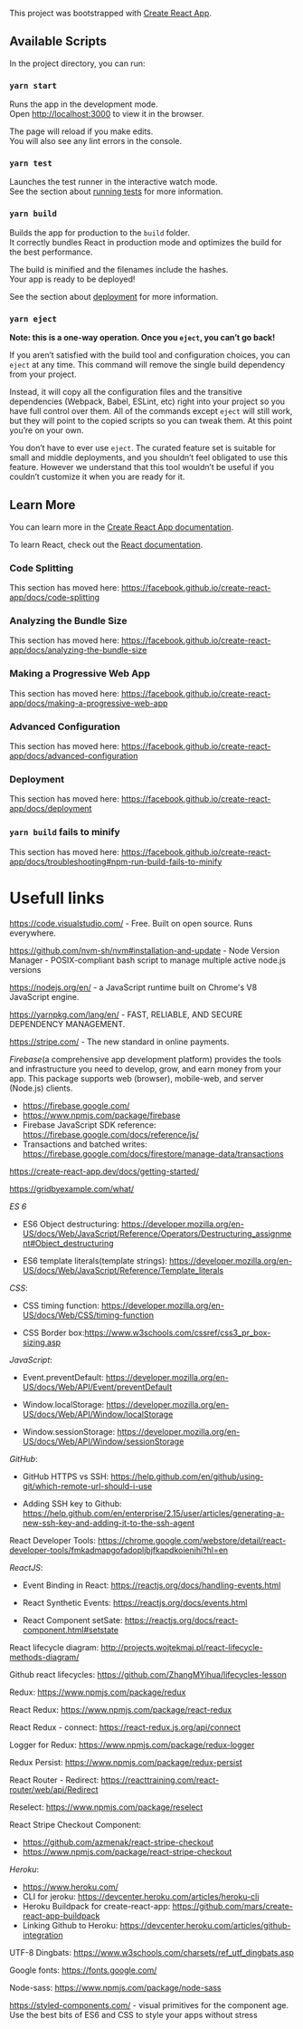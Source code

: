 This project was bootstrapped with [Create React App](https://github.com/facebook/create-react-app).

## Available Scripts

In the project directory, you can run:

### `yarn start`

Runs the app in the development mode.<br />
Open [http://localhost:3000](http://localhost:3000) to view it in the browser.

The page will reload if you make edits.<br />
You will also see any lint errors in the console.

### `yarn test`

Launches the test runner in the interactive watch mode.<br />
See the section about [running tests](https://facebook.github.io/create-react-app/docs/running-tests) for more information.

### `yarn build`

Builds the app for production to the `build` folder.<br />
It correctly bundles React in production mode and optimizes the build for the best performance.

The build is minified and the filenames include the hashes.<br />
Your app is ready to be deployed!

See the section about [deployment](https://facebook.github.io/create-react-app/docs/deployment) for more information.

### `yarn eject`

**Note: this is a one-way operation. Once you `eject`, you can’t go back!**

If you aren’t satisfied with the build tool and configuration choices, you can `eject` at any time. This command will remove the single build dependency from your project.

Instead, it will copy all the configuration files and the transitive dependencies (Webpack, Babel, ESLint, etc) right into your project so you have full control over them. All of the commands except `eject` will still work, but they will point to the copied scripts so you can tweak them. At this point you’re on your own.

You don’t have to ever use `eject`. The curated feature set is suitable for small and middle deployments, and you shouldn’t feel obligated to use this feature. However we understand that this tool wouldn’t be useful if you couldn’t customize it when you are ready for it.

## Learn More

You can learn more in the [Create React App documentation](https://facebook.github.io/create-react-app/docs/getting-started).

To learn React, check out the [React documentation](https://reactjs.org/).

### Code Splitting

This section has moved here: https://facebook.github.io/create-react-app/docs/code-splitting

### Analyzing the Bundle Size

This section has moved here: https://facebook.github.io/create-react-app/docs/analyzing-the-bundle-size

### Making a Progressive Web App

This section has moved here: https://facebook.github.io/create-react-app/docs/making-a-progressive-web-app

### Advanced Configuration

This section has moved here: https://facebook.github.io/create-react-app/docs/advanced-configuration

### Deployment

This section has moved here: https://facebook.github.io/create-react-app/docs/deployment

### `yarn build` fails to minify

This section has moved here: https://facebook.github.io/create-react-app/docs/troubleshooting#npm-run-build-fails-to-minify

# Usefull links

https://code.visualstudio.com/ - Free. Built on open source. Runs everywhere.

https://github.com/nvm-sh/nvm#installation-and-update - Node Version Manager - POSIX-compliant bash script to manage multiple active node.js versions

https://nodejs.org/en/ - a JavaScript runtime built on Chrome's V8 JavaScript engine.

https://yarnpkg.com/lang/en/ - FAST, RELIABLE, AND SECURE DEPENDENCY MANAGEMENT.

https://stripe.com/ - The new standard in online payments.

_Firebase_(a comprehensive app development platform) provides the tools and infrastructure you need to develop, grow, and earn money from your app. This package supports web (browser), mobile-web, and server (Node.js) clients.

- https://firebase.google.com/
- https://www.npmjs.com/package/firebase
- Firebase JavaScript SDK reference: https://firebase.google.com/docs/reference/js/
- Transactions and batched writes: https://firebase.google.com/docs/firestore/manage-data/transactions

https://create-react-app.dev/docs/getting-started/

https://gridbyexample.com/what/

_ES 6_

- ES6 Object destructuring: https://developer.mozilla.org/en-US/docs/Web/JavaScript/Reference/Operators/Destructuring_assignment#Object_destructuring

- ES6 template literals(template strings): https://developer.mozilla.org/en-US/docs/Web/JavaScript/Reference/Template_literals

_CSS_:

- CSS timing function: https://developer.mozilla.org/en-US/docs/Web/CSS/timing-function

- CSS Border box:https://www.w3schools.com/cssref/css3_pr_box-sizing.asp

_JavaScript_:

- Event.preventDefault: https://developer.mozilla.org/en-US/docs/Web/API/Event/preventDefault

- Window.localStorage: https://developer.mozilla.org/en-US/docs/Web/API/Window/localStorage

- Window.sessionStorage: https://developer.mozilla.org/en-US/docs/Web/API/Window/sessionStorage

_GitHub_:

- GitHub HTTPS vs SSH: https://help.github.com/en/github/using-git/which-remote-url-should-i-use

- Adding SSH key to Github: https://help.github.com/en/enterprise/2.15/user/articles/generating-a-new-ssh-key-and-adding-it-to-the-ssh-agent

React Developer Tools: https://chrome.google.com/webstore/detail/react-developer-tools/fmkadmapgofadopljbjfkapdkoienihi?hl=en

_ReactJS_:

- Event Binding in React: https://reactjs.org/docs/handling-events.html

- React Synthetic Events: https://reactjs.org/docs/events.html

- React Component setSate: https://reactjs.org/docs/react-component.html#setstate

React lifecycle diagram: http://projects.wojtekmaj.pl/react-lifecycle-methods-diagram/

Github react lifecycles: https://github.com/ZhangMYihua/lifecycles-lesson

Redux: https://www.npmjs.com/package/redux

React Redux: https://www.npmjs.com/package/react-redux

React Redux - connect: https://react-redux.js.org/api/connect

Logger for Redux: https://www.npmjs.com/package/redux-logger

Redux Persist: https://www.npmjs.com/package/redux-persist

React Router - Redirect: https://reacttraining.com/react-router/web/api/Redirect

Reselect: https://www.npmjs.com/package/reselect

React Stripe Checkout Component:

- https://github.com/azmenak/react-stripe-checkout
- https://www.npmjs.com/package/react-stripe-checkout

_Heroku_:

- https://www.heroku.com/
- CLI for jeroku: https://devcenter.heroku.com/articles/heroku-cli
- Heroku Buildpack for create-react-app: https://github.com/mars/create-react-app-buildpack
- Linking Github to Heroku: https://devcenter.heroku.com/articles/github-integration

UTF-8 Dingbats: https://www.w3schools.com/charsets/ref_utf_dingbats.asp

Google fonts: https://fonts.google.com/

Node-sass: https://www.npmjs.com/package/node-sass

https://styled-components.com/ - visual primitives for the component age.
Use the best bits of ES6 and CSS to style your apps without stress
